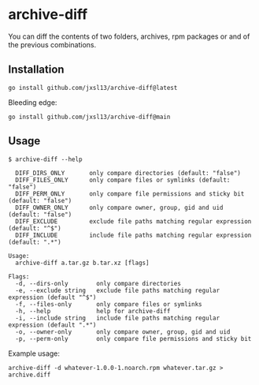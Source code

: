 # archive-diff

You can diff the contents of two folders, archives, rpm packages or and of the previous combinations.

## Installation

```shell
go install github.com/jxsl13/archive-diff@latest
```

Bleeding edge:
```shell
go install github.com/jxsl13/archive-diff@main
```

## Usage

```text
$ archive-diff --help

  DIFF_DIRS_ONLY       only compare directories (default: "false")
  DIFF_FILES_ONLY      only compare files or symlinks (default: "false")
  DIFF_PERM_ONLY       only compare file permissions and sticky bit (default: "false")
  DIFF_OWNER_ONLY      only compare owner, group, gid and uid (default: "false")
  DIFF_EXCLUDE         exclude file paths matching regular expression (default: "^$")
  DIFF_INCLUDE         include file paths matching regular expression (default: ".*")

Usage:
  archive-diff a.tar.gz b.tar.xz [flags]

Flags:
  -d, --dirs-only        only compare directories
  -e, --exclude string   exclude file paths matching regular expression (default "^$")
  -f, --files-only       only compare files or symlinks
  -h, --help             help for archive-diff
  -i, --include string   include file paths matching regular expression (default ".*")
  -o, --owner-only       only compare owner, group, gid and uid
  -p, --perm-only        only compare file permissions and sticky bit
```

Example usage:
```shell
archive-diff -d whatever-1.0.0-1.noarch.rpm whatever.tar.gz > archive.diff
```
